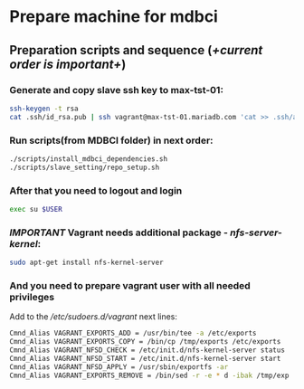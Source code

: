 # Prepare machine for mdbci

## Preparation scripts and sequence (*+current order is important+*)

### Generate and copy slave ssh key to max-tst-01:
```bash
ssh-keygen -t rsa
cat .ssh/id_rsa.pub | ssh vagrant@max-tst-01.mariadb.com 'cat >> .ssh/authorized_keys' # will ask for vagrant password
```

### Run scripts(from MDBCI folder) in next order:
```bash
./scripts/install_mdbci_dependencies.sh
./scripts/slave_setting/repo_setup.sh
```

### After that you need to logout and login
```bash
exec su $USER
```

### *IMPORTANT* Vagrant needs additional package - *nfs-server-kernel*:
```bash
sudo apt-get install nfs-kernel-server
```

### And you need to prepare vagrant user with all needed privileges
Add to the */etc/sudoers.d/vagrant* next lines:
```bash
Cmnd_Alias VAGRANT_EXPORTS_ADD = /usr/bin/tee -a /etc/exports
Cmnd_Alias VAGRANT_EXPORTS_COPY = /bin/cp /tmp/exports /etc/exports
Cmnd_Alias VAGRANT_NFSD_CHECK = /etc/init.d/nfs-kernel-server status
Cmnd_Alias VAGRANT_NFSD_START = /etc/init.d/nfs-kernel-server start
Cmnd_Alias VAGRANT_NFSD_APPLY = /usr/sbin/exportfs -ar
Cmnd_Alias VAGRANT_EXPORTS_REMOVE = /bin/sed -r -e * d -ibak /tmp/exp